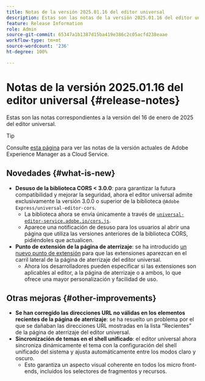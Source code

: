 ```yaml
---
title: Notas de la versión 2025.01.16 del editor universal
description: Estas son las notas de la versión 2025.01.16 del editor universal.
feature: Release Information
role: Admin
source-git-commit: 65347a1b1387d15ba419e386c2c05acfd238eaae
workflow-type: tm+mt
source-wordcount: '236'
ht-degree: 100%

---
```



# Notas de la versión 2025.01.16 del editor universal {#release-notes}

Estas son las notas correspondientes a la versión del 16 de enero de 2025 del editor universal.

>[!TIP]
>
>Consulte [esta página](/help/release-notes/release-notes-cloud/release-notes-current.md) para ver las notas de la versión actuales de Adobe Experience Manager as a Cloud Service.

## Novedades {#what-is-new}

* **Desuso de la biblioteca CORS &lt; 3.0.0**: para garantizar la futura compatibilidad y mejorar la seguridad, ahora el editor universal admite exclusivamente la versión 3.0.0 o superior de la biblioteca
  `@Adobe Express/universal-editor-cors`.
   * La biblioteca ahora se envía únicamente a través de [`universal-editor-service.adobe.io/cors.js`](http://universal-editor-service.adobe.io/cors.js).
   * Aparece una notificación de desuso para los usuarios al abrir una página que utiliza las versiones anteriores de la biblioteca CORS, pidiéndoles que actualicen.
* **Punto de extensión de la página de aterrizaje**: se ha introducido [un nuevo punto de extensión](/help/implementing/universal-editor/customizing.md#extending) para que las extensiones aparezcan en el carril lateral de la página de aterrizaje del editor universal.
   * Ahora los desarrolladores pueden especificar si las extensiones son aplicables al editor, a la página de aterrizaje o a ambos, lo que ofrece una mayor personalización y facilidad de uso.

## Otras mejoras {#other-improvements}

* **Se han corregido las direcciones URL no válidas en los elementos recientes de la página de aterrizaje**: se ha resuelto un problema por el que se dañaban las direcciones URL mostradas en la lista “Recientes” de la página de aterrizaje del editor universal.
* **Sincronización de temas en el shell unificado**: el editor universal ahora sincroniza dinámicamente el tema con la configuración del shell unificado del sistema y ajusta automáticamente entre los modos claro y oscuro.
   * Esto garantiza un aspecto visual coherente en todos los micro front-ends, incluidos los selectores de fragmentos y recursos.
